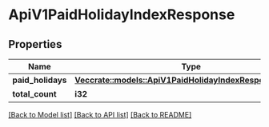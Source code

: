 # ApiV1PaidHolidayIndexResponse

## Properties

Name | Type | Description | Notes
------------ | ------------- | ------------- | -------------
**paid_holidays** | [**Vec<crate::models::ApiV1PaidHolidayIndexResponseParams>**](ApiV1PaidHolidayIndexResponseParams.md) |  | 
**total_count** | **i32** | 合計件数 | 

[[Back to Model list]](../README.md#documentation-for-models) [[Back to API list]](../README.md#documentation-for-api-endpoints) [[Back to README]](../README.md)


